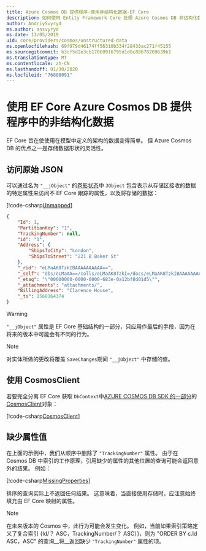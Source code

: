 ```yaml
---
title: Azure Cosmos DB 提供程序-使用非结构化数据-EF Core
description: 如何使用 Entity Framework Core 处理 Azure Cosmos DB 非结构化数据
author: AndriySvyryd
ms.author: ansvyryd
ms.date: 11/05/2019
uid: core/providers/cosmos/unstructured-data
ms.openlocfilehash: 69f979d46174ff56310b334f28438ac271f45155
ms.sourcegitcommit: b3cf5d2e3cb170b9916795d1d8c88678269639b1
ms.translationtype: MT
ms.contentlocale: zh-CN
ms.lasthandoff: 01/30/2020
ms.locfileid: "76888091"
---
```

# <a name="working-with-unstructured-data-in-ef-core-azure-cosmos-db-provider"></a>使用 EF Core Azure Cosmos DB 提供程序中的非结构化数据

EF Core 旨在使使用在模型中定义的架构的数据变得简单。 但 Azure Cosmos DB 的优点之一是存储数据形状的灵活性。

## <a name="accessing-the-raw-json"></a>访问原始 JSON

可以通过名为 `"__jObject"` 的[卷影状态](../../modeling/shadow-properties.md)中 `JObject` 包含表示从存储区接收的数据的特定属性来访问不 EF Core 跟踪的属性，以及将存储的数据：

[!code-csharp[Unmapped](../../../../samples/core/Cosmos/UnstructuredData/Sample.cs?highlight=23,24&name=Unmapped)]

``` json
{
    "Id": 1,
    "PartitionKey": "1",
    "TrackingNumber": null,
    "id": "1",
    "Address": {
        "ShipsToCity": "London",
        "ShipsToStreet": "221 B Baker St"
    },
    "_rid": "eLMaAK8TzkIBAAAAAAAAAA==",
    "_self": "dbs/eLMaAA==/colls/eLMaAK8TzkI=/docs/eLMaAK8TzkIBAAAAAAAAAA==/",
    "_etag": "\"00000000-0000-0000-683e-0a12bf8d01d5\"",
    "_attachments": "attachments/",
    "BillingAddress": "Clarence House",
    "_ts": 1568164374
}
```

> [!WARNING]
> `"__jObject"` 属性是 EF Core 基础结构的一部分，只应用作最后的手段，因为在将来的版本中可能会有不同的行为。

> [!NOTE]
> 对实体所做的更改将覆盖 `SaveChanges`期间 `"__jObject"` 中存储的值。

## <a name="using-cosmosclient"></a>使用 CosmosClient

若要完全分离 EF Core 获取 `DbContext`中[AZURE COSMOS DB SDK 的一部分](/azure/cosmos-db/sql-api-get-started)的[CosmosClient](/dotnet/api/Microsoft.Azure.Cosmos.CosmosClient)对象：

[!code-csharp[CosmosClient](../../../../samples/core/Cosmos/UnstructuredData/Sample.cs?highlight=3&name=CosmosClient)]

## <a name="missing-property-values"></a>缺少属性值

在上面的示例中，我们从顺序中删除了 `"TrackingNumber"` 属性。 由于在 Cosmos DB 中索引的工作原理，引用缺少的属性的其他位置的查询可能会返回意外的结果。 例如：

[!code-csharp[MissingProperties](../../../../samples/core/Cosmos/UnstructuredData/Sample.cs?name=MissingProperties)]

排序的查询实际上不返回任何结果。 这意味着，当直接使用存储时，应注意始终填充由 EF Core 映射的属性。

> [!NOTE]
> 在未来版本的 Cosmos 中，此行为可能会发生变化。 例如，当前如果索引策略定义了复合索引 {Id/？ ASC，TrackingNumber/？ ASC）}，则为 "ORDER BY c.Id ASC，ASC" 的查询__将__返回缺少 `"TrackingNumber"` 属性的项。
